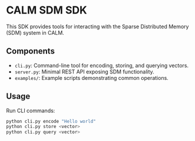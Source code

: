 # CALM SDM SDK

This SDK provides tools for interacting with the Sparse Distributed Memory (SDM) system in CALM.

## Components

- `cli.py`: Command-line tool for encoding, storing, and querying vectors.
- `server.py`: Minimal REST API exposing SDM functionality.
- `examples/`: Example scripts demonstrating common operations.

## Usage

Run CLI commands:

```bash
python cli.py encode "Hello world"
python cli.py store <vector>
python cli.py query <vector>